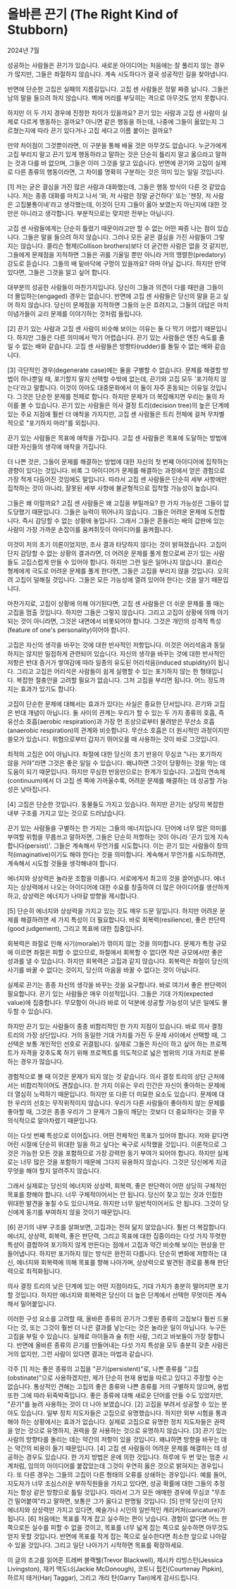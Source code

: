 # 올바른 끈기 (The Right Kind of Stubborn)

2024년 7월

성공하는 사람들은 끈기가 있습니다. 새로운 아이디어는 처음에는 잘 풀리지 않는 경우가 많지만, 그들은 좌절하지 않습니다. 계속 시도하다가 결국 성공적인 길을 찾아냅니다.

반면에 단순한 고집은 실패의 지름길입니다. 고집 센 사람들은 정말 짜증 납니다. 그들은 남의 말을 들으려 하지 않습니다. 벽에 머리를 부딪히는 격으로 아무것도 얻지 못합니다.

하지만 이 두 가지 경우에 진정한 차이가 있을까요? 끈기 있는 사람과 고집 센 사람이 실제로 다르게 행동하는 걸까요? 아니면 같은 행동을 하는데, 나중에 그들이 옳았는지 그르쳤는지에 따라 끈기 있다거나 고집 세다고 이름 붙이는 걸까요?

만약 차이점이 그것뿐이라면, 이 구분을 통해 배울 것은 아무것도 없습니다. 누군가에게 고집 부리지 말고 끈기 있게 행동하라고 말하는 것은 단순히 틀리지 말고 옳으라고 말하는 것과 다를 바 없으며, 그들은 이미 그것을 알고 있습니다. 반면에 끈기와 고집이 실제로 다른 종류의 행동이라면, 그 차이를 명확히 구분하는 것은 의미 있는 일일 것입니다.

[1] 저는 굳은 결심을 가진 많은 사람과 대화했는데, 그들은 행동 방식이 다른 것 같았습니다. 저는 종종 대화를 마치고 나서 '와, 저 사람은 정말 굳건하다' 또는 '젠장, 저 사람은 고집불통이네'라고 생각했는데, 이것이 단지 그들이 옳아 보였는지 아닌지에 대한 것만은 아니라고 생각합니다. 부분적으로는 맞지만 전부는 아닙니다.

고집 센 사람들에게는 단순히 틀렸기 때문이라고만 할 수 없는 어떤 짜증 나는 점이 있습니다. 그들은 말을 들으려 하지 않습니다. 그러나 모든 굳은 결심을 가진 사람들이 그렇지는 않습니다. 콜리슨 형제(Collison brothers)보다 더 굳건한 사람은 없을 것 같지만, 그들에게 문제점을 지적하면 그들은 귀를 기울일 뿐만 아니라 거의 맹렬한(predatory) 강도로 듣습니다. 그들의 배 밑바닥에 구멍이 있을까요? 아마 아닐 겁니다. 하지만 만약 있다면, 그들은 그것을 알고 싶어 합니다.

대부분의 성공한 사람들이 마찬가지입니다. 당신이 그들과 의견이 다를 때만큼 그들이 더 몰입하는(engaged) 경우는 없습니다. 반면에 고집 센 사람들은 당신의 말을 듣고 싶어 하지 않습니다. 당신이 문제점을 지적하면 그들의 눈은 흐려지고, 그들의 대답은 마치 이념가들이 교리 문제를 이야기하는 것처럼 들립니다.

[2] 끈기 있는 사람과 고집 센 사람이 비슷해 보이는 이유는 둘 다 막기 어렵기 때문입니다. 하지만 그들은 다른 의미에서 막기 어렵습니다. 끈기 있는 사람들은 엔진 속도를 줄일 수 없는 배와 같습니다. 고집 센 사람들은 방향타(rudder)를 돌릴 수 없는 배와 같습니다.

[3] 극단적인 경우(degenerate case)에는 둘을 구별할 수 없습니다. 문제를 해결할 방법이 하나뿐일 때, 포기할지 말지 선택할 수밖에 없는데, 끈기와 고집 모두 '포기하지 않는다'라고 말합니다. 이것이 아마도 대중문화에서 이 둘이 자주 혼동되는 이유일 것입니다. 그것은 단순한 문제를 전제로 합니다. 하지만 문제가 더 복잡해지면 우리는 둘의 차이를 볼 수 있습니다. 끈기 있는 사람들은 의사 결정 트리(decision tree)의 높은 단계에 있는 주요 지점에 훨씬 더 애착을 가지지만, 고집 센 사람들은 트리 전체에 걸쳐 무차별적으로 "포기하지 마라"를 외칩니다.

끈기 있는 사람들은 목표에 애착을 가집니다. 고집 센 사람들은 목표에 도달하는 방법에 대한 자신들의 생각에 애착을 가집니다.

더 나쁜 것은, 그들이 문제를 해결하는 방법에 대한 자신의 첫 번째 아이디어에 집착하는 경향이 있다는 것입니다. 비록 그 아이디어가 문제를 해결하는 과정에서 얻은 경험으로 가장 적게 다듬어진 것임에도 말입니다. 따라서 고집 센 사람들은 단순히 세부 사항에만 집착하는 것이 아니라, 잘못된 세부 사항에 불균형적으로 집착할 가능성이 높습니다.

그들은 왜 이럴까요? 고집 센 사람들은 왜 고집을 부릴까요? 한 가지 가능성은 그들이 압도당했기 때문입니다. 그들은 능력이 뛰어나지 않습니다. 그들은 어려운 문제에 도전합니다. 즉시 감당할 수 없는 상황에 놓입니다. 그래서 그들은 흔들리는 배의 갑판에 있는 사람이 가장 가까운 손잡이를 움켜쥐듯이 아이디어를 움켜쥡니다.

이것이 저의 초기 이론이었지만, 조사 결과 타당하지 않다는 것이 밝혀졌습니다. 고집이 단지 감당할 수 없는 상황의 결과라면, 더 어려운 문제를 풀게 함으로써 끈기 있는 사람들도 고집스럽게 만들 수 있어야 합니다. 하지만 그런 일은 일어나지 않습니다. 콜리슨 형제에게 극도로 어려운 문제를 풀게 한다면, 그들은 고집을 부리지 않을 것입니다. 오히려 고집이 덜해질 것입니다. 그들은 모든 가능성에 열려 있어야 한다는 것을 알기 때문입니다.

마찬가지로, 고집이 상황에 의해 야기된다면, 고집 센 사람들은 더 쉬운 문제를 풀 때는 고집을 멈출 것입니다. 하지만 그들은 그렇지 않습니다. 그리고 고집이 상황에 의해 야기되는 것이 아니라면, 그것은 내면에서 비롯되어야 합니다. 그것은 개인의 성격적 특성(feature of one's personality)이어야 합니다.

고집은 자신의 생각을 바꾸는 것에 대한 반사적인 저항입니다. 이것은 어리석음과 동일하지는 않지만 밀접하게 관련되어 있습니다. 자신의 생각을 바꾸는 것에 대한 반사적인 저항은 반대 증거가 쌓여감에 따라 일종의 유도된 어리석음(induced stupidity)이 됩니다. 그리고 고집은 어리석은 사람들이 쉽게 실행할 수 있는 포기하지 않는 한 형태입니다. 복잡한 절충안을 고려할 필요가 없습니다. 그저 고집을 부리면 됩니다. 어느 정도까지는 효과가 있기도 합니다.

고집이 단순한 문제에 대해서는 효과가 있다는 사실은 중요한 단서입니다. 끈기와 고집은 반대 개념이 아닙니다. 둘 사이의 관계는 우리가 할 수 있는 두 가지 종류의 호흡, 즉 유산소 호흡(aerobic respiration)과 가장 먼 조상으로부터 물려받은 무산소 호흡(anaerobic respiration)의 관계와 비슷합니다. 무산소 호흡은 더 원시적인 과정이지만 쓸모가 있습니다. 위협으로부터 갑자기 뛰어오를 때 사용하는 것이 바로 그것입니다.

최적의 고집은 0이 아닙니다. 좌절에 대한 당신의 초기 반응이 무심코 "나는 포기하지 않을 거야"라면 그것은 좋은 일일 수 있습니다. 왜냐하면 그것이 당황하는 것을 막는 데 도움이 되기 때문입니다. 하지만 무심한 반응만으로는 한계가 있습니다. 고집의 연속체(continuum)에서 더 고집 센 쪽에 가까울수록, 어려운 문제를 해결하는 데 성공할 가능성은 낮아집니다.

[4] 고집은 단순한 것입니다. 동물들도 가지고 있습니다. 하지만 끈기는 상당히 복잡한 내부 구조를 가지고 있는 것으로 드러났습니다.

끈기 있는 사람들을 구별하는 한 가지는 그들의 에너지입니다. 단어에 너무 많은 의미를 부여할 위험을 무릅쓰고 말하자면, 그들은 단순히 저항하는 것이 아니라 '끈기 있게 지속합니다(persist)'. 그들은 계속해서 무언가를 시도합니다. 이는 끈기 있는 사람들이 창의적(imaginative)이기도 해야 한다는 것을 의미합니다. 계속해서 무언가를 시도하려면, 계속해서 시도할 것들을 생각해내야 합니다.

에너지와 상상력은 놀라운 조합을 이룹니다. 서로에게서 최고의 것을 끌어냅니다. 에너지는 상상력에서 나오는 아이디어에 대한 수요를 창출하여 더 많은 아이디어를 생산하게 하고, 상상력은 에너지가 나아갈 방향을 제시합니다.

[5] 단순히 에너지와 상상력을 가지고 있는 것도 매우 드문 일입니다. 하지만 어려운 문제를 해결하려면 세 가지 특성이 더 필요합니다. 바로 회복력(resilience), 좋은 판단력(good judgement), 그리고 목표에 대한 집중입니다.

회복력은 좌절로 인해 사기(morale)가 꺾이지 않는 것을 의미합니다. 문제가 특정 규모에 이르면 좌절은 피할 수 없으므로, 좌절에서 회복할 수 없다면 작은 규모에서만 좋은 성과를 낼 수 있습니다. 하지만 회복력은 고집과 같지 않습니다. 회복력은 좌절이 당신의 사기를 바꿀 수 없다는 것이지, 당신의 마음을 바꿀 수 없다는 것이 아닙니다.

실제로 끈기는 종종 자신의 생각을 바꾸는 것을 요구합니다. 바로 여기서 좋은 판단력이 필요합니다. 끈기 있는 사람들은 매우 이성적입니다. 그들은 기대 가치(expected value)에 집중합니다. 무모함이 아니라 바로 이 덕분에 성공할 가능성이 낮은 일에도 몰두할 수 있습니다.

하지만 끈기 있는 사람들이 종종 비합리적인 한 가지 지점이 있습니다. 바로 의사 결정 트리의 가장 상단입니다. 거의 동일한 기대 가치를 가진 두 문제 사이에서 선택할 때, 그 선택은 보통 개인적인 선호로 귀결됩니다. 실제로 그들은 자신이 하고 싶어 하는 프로젝트가 자격을 갖추도록 하기 위해 프로젝트를 의도적으로 넓은 범위의 기대 가치로 분류하는 경우가 많습니다.

경험적으로 볼 때 이것은 문제가 되지 않는 것 같습니다. 의사 결정 트리의 상단 근처에서는 비합리적이어도 괜찮습니다. 한 가지 이유는 우리 인간은 자신이 좋아하는 문제에 더 열심히 노력하기 때문입니다. 하지만 또 다른 더 미묘한 요소도 있습니다. 문제에 대한 우리의 선호는 무작위적이지 않습니다. 우리가 다른 사람들이 좋아하지 않는 문제를 좋아할 때, 그것은 종종 우리가 그 문제가 그들이 깨닫는 것보다 더 중요하다는 것을 무의식적으로 알아차렸기 때문입니다.

이는 다섯 번째 특성으로 이어집니다. 어떤 전체적인 목표가 있어야 합니다. 저와 같다면 어린 시절에 단순히 위대한 일을 하고 싶다는 욕구로 시작했을 것입니다. 이론적으로 그것은 가능한 모든 것을 포함하므로 가장 강력한 동기 부여가 되어야 합니다. 하지만 실제로는 너무 많은 것을 포함하기 때문에 그다지 유용하지 않습니다. 그것은 당신에게 지금 무엇을 해야 할지 알려주지 않습니다.

그래서 실제로는 당신의 에너지와 상상력, 회복력, 좋은 판단력이 어떤 상당히 구체적인 목표를 향해야 합니다. 너무 구체적이어서는 안 됩니다. 당신이 찾고 있는 것과 인접한 위대한 발견을 놓칠 수도 있으니까요. 하지만 너무 일반적이어서도 안 됩니다. 그것이 당신에게 동기를 부여하지 않을 것이기 때문입니다.

[6] 끈기의 내부 구조를 살펴보면, 고집과는 전혀 닮지 않았습니다. 훨씬 더 복잡합니다. 에너지, 상상력, 회복력, 좋은 판단력, 그리고 목표에 대한 집중이라는 다섯 가지 뚜렷한 특성이 결합하여 포기하지 않게 만든다는 점에서 고집과 약간 비슷해 보이는 현상을 만들어냅니다. 하지만 포기하지 않는 방식은 완전히 다릅니다. 단순히 변화에 저항하는 대신, 에너지와 회복력에 의해 목표를 향해 나아가며, 상상력으로 발견된 경로를 통해 판단력으로 최적화됩니다.

의사 결정 트리의 낮은 단계에 있는 어떤 지점이라도, 기대 가치가 충분히 떨어지면 포기할 것입니다. 하지만 에너지와 회복력은 당신이 더 높은 단계에서 선택한 무엇이든 계속해서 밀어붙입니다.

이러한 구성 요소를 고려할 때, 올바른 종류의 끈기가 그릇된 종류의 고집보다 훨씬 드물다는 것, 또는 그것이 훨씬 더 나은 결과를 낳는다는 것은 놀라운 일이 아닙니다. 누구든 고집을 부릴 수 있습니다. 실제로 아이들과 술 취한 사람, 그리고 바보들이 가장 잘합니다. 반면에 올바른 종류의 끈기를 만들어내는 다섯 가지 특성을 모두 충분히 갖춘 사람은 거의 없지만, 그런 사람이 있다면 결과는 마법과 같습니다.

각주
[1] 저는 좋은 종류의 고집을 "끈기(persistent)"로, 나쁜 종류를 "고집(obstinate)"으로 사용하겠지만, 제가 단순히 현재 용법을 따르고 있다고 주장할 수는 없습니다. 통상적인 견해는 고집의 좋은 종류와 나쁜 종류를 거의 구별하지 않으며, 용법 또한 그에 따라 뒤죽박죽입니다. 좋은 종류에 대해 새로운 단어를 만들 수도 있었지만, "끈기"를 늘려 사용하는 것이 더 나아 보였습니다.
[2] 고집을 부려서 성공할 수 있는 분야도 있습니다. 일부 정치 지도자들은 고집으로 유명했습니다. 하지만 외부 시험을 통과해야 하는 상황에서는 효과가 없습니다. 실제로 고집으로 유명한 정치 지도자들은 권력을 얻는 것으로 유명하지, 권력을 잘 사용하는 것으로 유명하지 않습니다.
[3] 끈기 있는 사람의 방향타를 돌리는 데는 약간의 저항이 있을 것입니다. 왜냐하면 방향을 바꾸는 데는 약간의 비용이 들기 때문입니다.
[4] 고집 센 사람들이 어려운 문제를 해결하는 데 성공하는 경우도 있습니다. 한 가지 방법은 운에 의한 것입니다. 하루에 두 번 맞는 멈춘 시계처럼, 임의의 아이디어를 붙잡았는데 그것이 우연히 옳은 것으로 밝혀지는 경우입니다. 또 다른 경우는 그들의 고집이 다른 형태의 오류를 상쇄하는 경우입니다. 예를 들어, 지도자가 너무 조심스러운 부하직원들을 가지고 있다면, 성공 확률에 대한 그들의 추정치는 항상 같은 방향으로 틀릴 것입니다. 따라서 그가 모든 애매한 경우에 무심코 "무조건 밀어붙여"라고 말하면, 보통은 그가 옳다고 판명될 것입니다.
[5] 만약 당신이 단지 에너지와 상상력만 가지고 있다면, 예술가나 시인의 일반적인 캐리커처(caricature)가 됩니다.
[6] 처음에는 목표를 작게 잡고 실수하는 편이 낫습니다. 경험이 없다면 어느 한쪽으로든 실수를 피할 수 없을 것이고, 목표를 너무 넓게 잡는 쪽으로 실수하면 아무것도 얻지 못할 것입니다. 반면에 목표를 작게 잡는 쪽으로 실수한다면 최소한 앞으로 나아갈 수 있을 것입니다. 그리고 일단 나아가기 시작하면 목표를 확장하세요.

이 글의 초고를 읽어준 트레버 블랙웰(Trevor Blackwell), 제시카 리빙스턴(Jessica Livingston), 재키 맥도너(Jackie McDonough), 코트니 핍킨(Courtenay Pipkin), 하르지 태거(Harj Taggar), 그리고 개리 탄(Garry Tan)에게 감사드립니다.